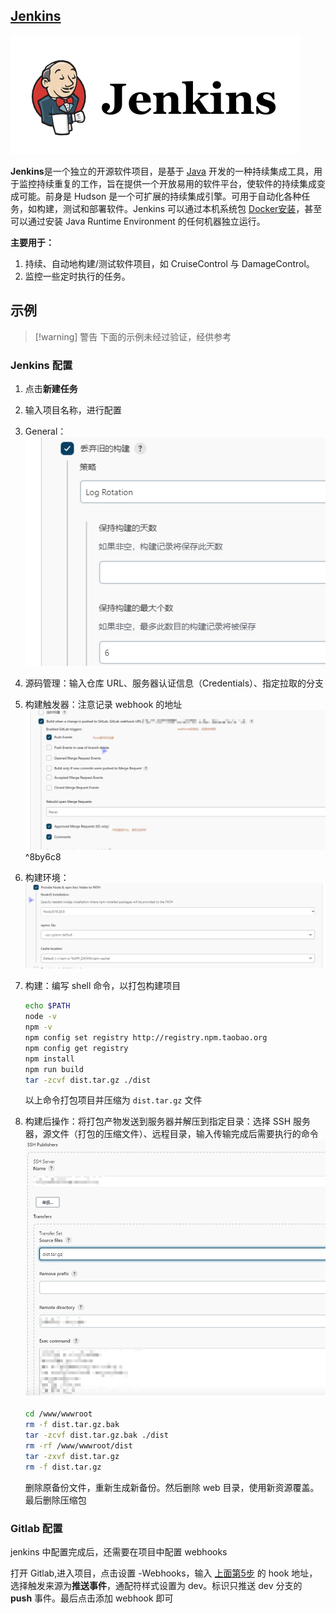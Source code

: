 ## [Jenkins](https://www.jenkins.io/zh/)

![](assets/Pasted%20image%2020220219213011.png)

**Jenkins**是一个独立的开源软件项目，是基于 [Java](https://www.w3cschool.cn/java/) 开发的一种持续集成工具，用于监控持续重复的工作，旨在提供一个开放易用的软件平台，使软件的持续集成变成可能。前身是 Hudson 是一个可扩展的持续集成引擎。可用于自动化各种任务，如构建，测试和部署软件。Jenkins 可以通过本机系统包 [Docker安装](https://www.w3cschool.cn/docker/)，甚至可以通过安装 Java Runtime Environment 的任何机器独立运行。

**主要用于：**

1. 持续、自动地构建/测试软件项目，如 CruiseControl 与 DamageControl。
2. 监控一些定时执行的任务。

## 示例

>[!warning] 警告
>下面的示例未经过验证，经供参考

### Jenkins 配置

1. 点击**新建任务**
2. 输入项目名称，进行配置
3. General：![](assets/Pasted%20image%2020230914134602.png)
4. 源码管理：输入仓库 URL、服务器认证信息（Credentials）、指定拉取的分支
5. 构建触发器：注意记录 webhook 的地址 ![](assets/Pasted%20image%2020230914134930.png) ^8by6c8
6. 构建环境：![](assets/Pasted%20image%2020230914135024.png)
7. 构建：编写 shell 命令，以打包构建项目
	```bash
    echo $PATH
    node -v
    npm -v
    npm config set registry http://registry.npm.taobao.org
    npm config get registry
    npm install
    npm run build
    tar -zcvf dist.tar.gz ./dist
	```

	以上命令打包项目并压缩为 `dist.tar.gz` 文件

8. 构建后操作：将打包产物发送到服务器并解压到指定目录：选择 SSH 服务器，源文件（打包的压缩文件）、远程目录，输入传输完成后需要执行的命令
    ![](assets/Pasted%20image%2020230914143024.png)
	```bash
	cd /www/wwwroot
	rm -f dist.tar.gz.bak
	tar -zcvf dist.tar.gz.bak ./dist
	rm -rf /www/wwwroot/dist
	tar -zxvf dist.tar.gz
	rm -f dist.tar.gz
    ```

    删除原备份文件，重新生成新备份。然后删除 web 目录，使用新资源覆盖。最后删除压缩包

### Gitlab 配置

jenkins 中配置完成后，还需要在项目中配置 webhooks

打开 Gitlab,进入项目，点击设置 -Webhooks，输入 [上面第5步](#^8by6c8) 的 hook 地址，选择触发来源为**推送事件**，通配符样式设置为 dev。标识只推送 dev 分支的 **push** 事件。最后点击添加 webhook 即可
